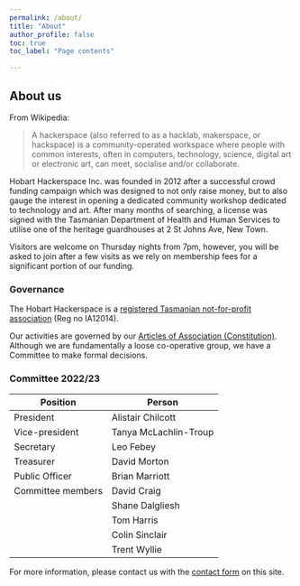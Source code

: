 ```yaml
---
permalink: /about/
title: "About"
author_profile: false
toc: true
toc_label: "Page contents"

---
```


## About us

From Wikipedia:

> A hackerspace (also referred to as a hacklab, makerspace, or
> hackspace) is a community-operated workspace where people with common
> interests, often in computers, technology, science, digital art or
> electronic art, can meet, socialise and/or collaborate.

Hobart Hackerspace Inc. was founded in 2012 after a successful crowd
funding campaign which was designed to not only raise money, but to also
gauge the interest in opening a dedicated community workshop dedicated
to technology and art. After many months of searching, a license was
signed with the Tasmanian Department of Health and Human Services to
utilise one of the heritage guardhouses at 2 St Johns Ave, New Town.

Visitors are welcome on Thursday nights from 7pm, however, you will be
asked to join after a few visits as we rely on membership fees for a 
significant portion of our funding.

### Governance

The Hobart Hackerspace is a [registered Tasmanian not-for-profit association](https://www.cbos.tas.gov.au/topics/clubs-fundraising/incorporated-associations) (Reg no IA12014).

Our activities are governed by our [Articles of Association (Constitution)](/assets/documents/Constitution-2019-as-approved.pdf). Although we are fundamentally a loose co-operative group, we have a Committee to make formal decisions.

### Committee 2022/23 ###

| Position          | Person |
| --------------- | -------- |
| President | Alistair Chilcott | 
| Vice-president | Tanya McLachlin-Troup |
| Secretary | Leo Febey | 
| Treasurer | David Morton | 
| Public Officer | Brian Marriott | 
| Committee members | David Craig | 
|   | Shane Dalgliesh | 
|   | Tom Harris | 
|   | Colin Sinclair | 
|   | Trent Wyllie | 


For more information, please contact us with the [contact form](/contact/) on this site.
